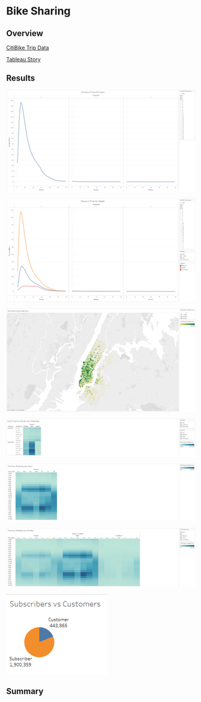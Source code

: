 # Bike Sharing
## Overview



[CitiBike Trip Data](https://s3.amazonaws.com/tripdata/index.html)

[Tableau Story](https://public.tableau.com/views/bikesharing_16180786759800/BikeSharingStory?:language=en&:display_count=y&publish=yes&:origin=viz_share_link)

## Results

![](Tableau_visuals/checkout_times.png)

![](Tableau_visuals/checkout_times_gender.png)

![](Tableau_visuals/top_starting_locations.png)

![](Tableau_visuals/trips_by_usertype.png)

![](Tableau_visuals/trips_by_weekday_per_hour.png)

![](Tableau_visuals/trips_by_weekday_per_hour_gender.png)

![](Tableau_visuals/usertypes.png)


## Summary
